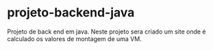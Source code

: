 # projeto-backend-java
Projeto de back end em java. Neste projeto sera criado um site onde é calculado os valores de montagem de uma VM. 
